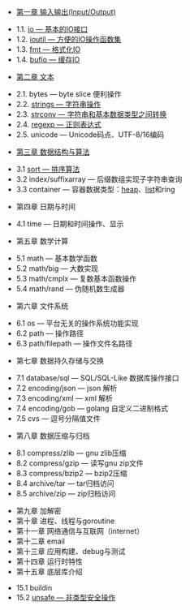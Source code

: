 * [第一章 输入输出(Input/Output)](chapter01/01.0.md)
 - 1.1. [io — 基本的IO接口](chapter01/01.1.md)
 - 1.2. [ioutil — 方便的IO操作函数集](chapter01/01.2.md)
 - 1.3. [fmt — 格式化IO](chapter01/01.3.md)
 - 1.4. [bufio — 缓存IO](chapter01/01.4.md)
* [第二章 文本](chapter02/02.0.md)
 - 2.1. bytes — byte slice 便利操作
 - 2.2. [strings — 字符串操作](chapter02/02.1.md)
 - 2.3. [strconv — 字符串和基本数据类型之间转换](chapter02/02.2.md)
 - 2.4. [regexp — 正则表达式](chapter02/02.3.md)
 - 2.5. unicode — Unicode码点、UTF-8/16编码
* [第三章 数据结构与算法](chapter03/03.0.md)
 - 3.1 [sort — 排序算法](chapter03/03.1.md)
 - 3.2 index/suffixarray — 后缀数组实现子字符串查询
 - 3.3 container — 容器数据类型：[heap](chapter03/03.3.heap.md)、[list](chapter03/03.3.list.md)和ring
* 第四章 日期与时间
 - 4.1 time — 日期和时间操作、显示
* 第五章 数学计算
 - 5.1 math — 基本数学函数
 - 5.2 math/big — 大数实现
 - 5.3 math/cmplx — 复数基本函数操作
 - 5.4 math/rand — 伪随机数生成器
* 第六章 文件系统
 - 6.1 os — 平台无关的操作系统功能实现
 - 6.2 path — 操作路径
 - 6.3 path/filepath — 操作文件名路径
* 第七章 数据持久存储与交换
 - 7.1 database/sql — SQL/SQL-Like 数据库操作接口
 - 7.2 encoding/json — json 解析
 - 7.3 encoding/xml — xml 解析
 - 7.4 encoding/gob — golang 自定义二进制格式
 - 7.5 cvs — 逗号分隔值文件
* 第八章 数据压缩与归档
 - 8.1 compress/zlib — gnu zlib压缩
 - 8.2 compress/gzip — 读写gnu zip文件
 - 8.3 compress/bzip2 — bzip2压缩
 - 8.4 archive/tar — tar归档访问
 - 8.5 archive/zip — zip归档访问
* 第九章 加解密
* 第十章 进程、线程与goroutine
* 第十一章 网络通信与互联网（internet）
* 第十二章 email
* 第十三章 应用构建、debug与测试
* 第十四章 运行时特性
* 第十五章 底层库介绍
 - 15.1 buildin
 - 15.2 [unsafe — 非类型安全操作](chapter15/15.02.md)
